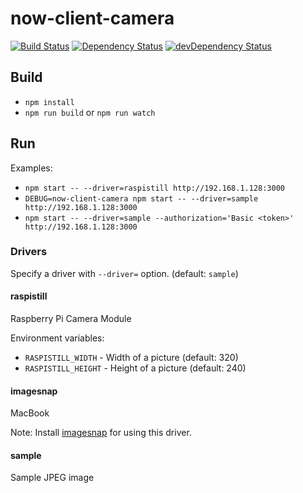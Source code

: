 # now-client-camera

[![Build Status](https://travis-ci.org/camphor-/now-client-camera.svg?branch=master)](https://travis-ci.org/camphor-/now-client-camera)
[![Dependency Status](https://david-dm.org/camphor-/now-client-camera.svg)](https://david-dm.org/camphor-/now-client-camera)
[![devDependency Status](https://david-dm.org/camphor-/now-client-camera/dev-status.svg)](https://david-dm.org/camphor-/now-client-camera#info=devDependencies)

## Build
- `npm install`
- `npm run build` or `npm run watch`

## Run
Examples:
- `npm start -- --driver=raspistill http://192.168.1.128:3000`
- `DEBUG=now-client-camera npm start -- --driver=sample http://192.168.1.128:3000`
- `npm start -- --driver=sample --authorization='Basic <token>' http://192.168.1.128:3000`

### Drivers
Specify a driver with `--driver=` option. (default: `sample`)

#### raspistill
Raspberry Pi Camera Module

Environment variables:
- `RASPISTILL_WIDTH` - Width of a picture (default: 320)
- `RASPISTILL_HEIGHT` - Height of a picture (default: 240)

#### imagesnap
MacBook

Note: Install [imagesnap](https://github.com/rharder/imagesnap) for using this driver.

#### sample
Sample JPEG image
